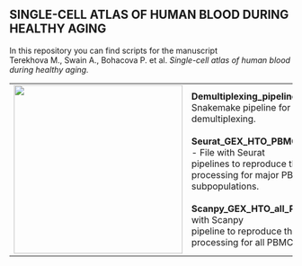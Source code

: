 ## SINGLE-CELL ATLAS OF HUMAN BLOOD DURING HEALTHY AGING 

In this repository you can find scripts for the manuscript <br>
Terekhova M., Swain A., Bohacova P. et al. <i>Single-cell atlas of human blood during healthy aging.</i>


<table>
    <colgroup>
       <col style="width: 70%;">
       <col style="width: 30%;">
    </colgroup>
    <tbody>
       <tr style="height:300px">
    <td><img src="https://user-images.githubusercontent.com/55485726/209450705-139065bc-71ca-4055-90e8-a54c30a3b2a8.png" width="300" height="300"></td>
    <td>
    <b>Demultiplexing_pipeline</b> - folder with Snakemake pipeline for <br> demultiplexing. <br> 
        <br> 
     <b>Seurat_GEX_HTO_PBMC_subpopulations.R</b> - File with Seurat <br> pipelines to reproduce the single-cell processing for major PBMC <br> subpopulations.<br> 
        <br> 
     <b>Scanpy_GEX_HTO_all_PBMCs.ipynb</b> - File with Scanpy <br> pipeline to reproduce the single-cell processing for all PBMCs <br>
</td>
 </tr>
    </tbody>
</table>
